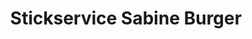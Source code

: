 ---
title: "Stickservice Sabine Burger"
url: /altdorf/stickservice-sabine-burger/
shop: Schneiderei
---